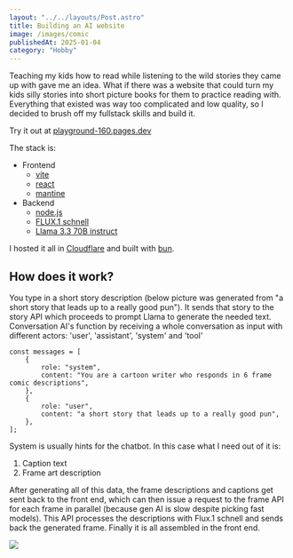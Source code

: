 ```yaml
---
layout: "../../layouts/Post.astro"
title: Building an AI website
image: /images/comic
publishedAt: 2025-01-04
category: "Hobby"
---
```


Teaching my kids how to read while listening to the wild stories they came up with gave me an idea. What if there was a website that could turn my kids silly stories into short picture books for them to practice reading with. Everything that existed was way too complicated and low quality, so I decided to brush off my fullstack skills and build it.

Try it out at [playground-160.pages.dev](https://playground-160.pages.dev/)

The stack is:
- Frontend
  - [vite](https://vite.dev/)
  - [react](https://react.dev/)
  - [mantine](https://mantine.dev/)
- Backend
  - [node.js](https://nodejs.org/en)
  - [FLUX.1 schnell](https://huggingface.co/black-forest-labs/FLUX.1-schnell)
  - [Llama 3.3 70B instruct](https://huggingface.co/meta-llama/Llama-3.3-70B-Instruct)

I hosted it all in [Cloudflare](https://www.cloudflare.com/) and built with [bun](https://bun.sh/).

## How does it work?
You type in a short story description (below picture was generated from "a short story that leads up to a really good pun"). It sends that story to the story API which proceeds to prompt Llama to generate the needed text. Conversation AI's function by receiving a whole conversation as input with different actors: 'user', 'assistant', 'system' and 'tool'

```
const messages = [
    {
        role: "system",
        content: "You are a cartoon writer who responds in 6 frame comic descriptions",
    },
    {
        role: "user",
        content: "a short story that leads up to a really good pun",
    },
];
```

System is usually hints for the chatbot. In this case what I need out of it is:

1. Caption text
2. Frame art description

After generating all of this data, the frame descriptions and captions get sent back to the front end, which can then issue a request to the frame API for each frame in parallel (because gen AI is slow despite picking fast models). This API processes the descriptions with Flux.1 schnell and sends back the generated frame. Finally it is all assembled in the front end.

<img src="/images/comic.webp" type="image/webp" class="post-content__img">
